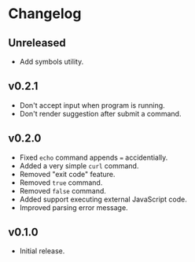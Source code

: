 # Changelog

## Unreleased

- Add symbols utility.

## v0.2.1

- Don't accept input when program is running.
- Don't render suggestion after submit a command.

## v0.2.0

- Fixed `echo` command appends `=` accidentially.
- Added a very simple `curl` command.
- Removed "exit code" feature.
- Removed `true` command.
- Removed `false` command.
- Added support executing external JavaScript code.
- Improved parsing error message.

## v0.1.0

- Initial release.

